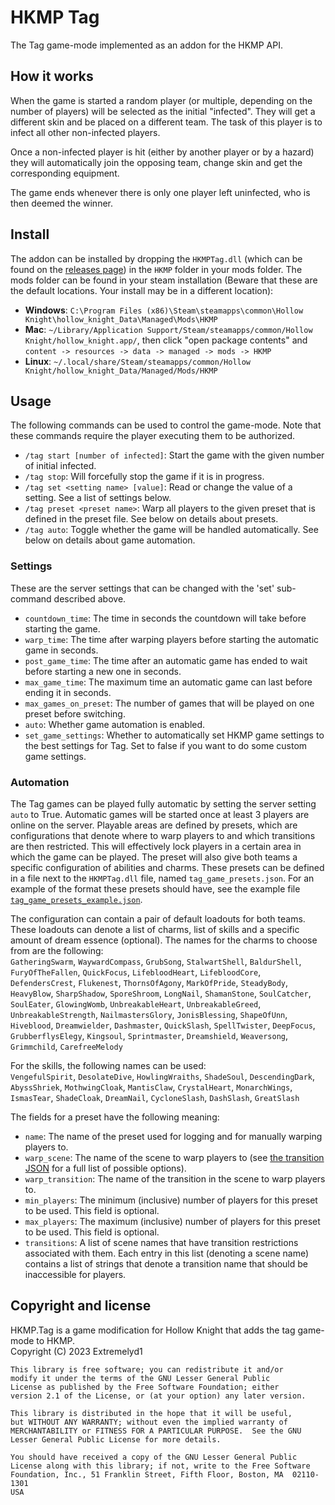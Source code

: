 # HKMP Tag
The Tag game-mode implemented as an addon for the HKMP API.

## How it works
When the game is started a random player (or multiple, depending on the number of players) will be selected as the initial "infected".
They will get a different skin and be placed on a different team.
The task of this player is to infect all other non-infected players.

Once a non-infected player is hit (either by another player or by a hazard) they will automatically
join the opposing team, change skin and get the corresponding equipment.

The game ends whenever there is only one player left uninfected, who is then deemed the winner.

## Install
The addon can be installed by dropping the `HKMPTag.dll` (which can be found on the
[releases page](https://github.com/Extremelyd1/HKMP-Tag/releases)) in the `HKMP` folder in your mods folder.
The mods folder can be found in your steam installation (Beware that these are the default locations.
Your install may be in a different location):
- **Windows**: `C:\Program Files (x86)\Steam\steamapps\common\Hollow Knight\hollow_knight_Data\Managed\Mods\HKMP`
- **Mac**: `~/Library/Application Support/Steam/steamapps/common/Hollow Knight/hollow_knight.app/`,
then click "open package contents" and `content -> resources -> data -> managed -> mods -> HKMP`
- **Linux**: `~/.local/share/Steam/steamapps/common/Hollow Knight/hollow_knight_Data/Managed/Mods/HKMP`

## Usage
The following commands can be used to control the game-mode. Note that these commands require the player
executing them to be authorized.
- `/tag start [number of infected]`: Start the game with the given number of initial infected.
- `/tag stop`: Will forcefully stop the game if it is in progress.
- `/tag set <setting name> [value]`: Read or change the value of a setting. See a list of settings below.
- `/tag preset <preset name>`: Warp all players to the given preset that is defined in the preset file. See below on details about presets.
- `/tag auto`: Toggle whether the game will be handled automatically. See below on details about game automation.

### Settings
These are the server settings that can be changed with the 'set' sub-command described above.
- `countdown_time`: The time in seconds the countdown will take before starting the game.
- `warp_time`: The time after warping players before starting the automatic game in seconds.
- `post_game_time`: The time after an automatic game has ended to wait before starting a new one in seconds.
- `max_game_time`: The maximum time an automatic game can last before ending it in seconds.
- `max_games_on_preset`: The number of games that will be played on one preset before switching.
- `auto`: Whether game automation is enabled.
- `set_game_settings`: Whether to automatically set HKMP game settings to the best settings for Tag. Set to false if you want to do some custom game settings.

### Automation
The Tag games can be played fully automatic by setting the server setting `auto` to True.
Automatic games will be started once at least 3 players are online on the server.
Playable areas are defined by presets, which are configurations that denote where to warp players to and which transitions are then restricted.
This will effectively lock players in a certain area in which the game can be played.
The preset will also give both teams a specific configuration of abilities and charms.
These presets can be defined in a file next to the `HKMPTag.dll` file, named `tag_game_presets.json`.
For an example of the format these presets should have, see the example file [`tag_game_presets_example.json`](https://github.com/Extremelyd1/HKMP-Tag/blob/master/tag_game_presets_example.json).

The configuration can contain a pair of default loadouts for both teams.
These loadouts can denote a list of charms, list of skills and a specific amount of dream essence (optional).
The names for the charms to choose from are the following:  
`GatheringSwarm`, `WaywardCompass`, `GrubSong`, `StalwartShell`, `BaldurShell`, `FuryOfTheFallen`, `QuickFocus`, 
`LifebloodHeart`, `LifebloodCore`, `DefendersCrest`, `Flukenest`, `ThornsOfAgony`, `MarkOfPride`, `SteadyBody`, 
`HeavyBlow`, `SharpShadow`, `SporeShroom`, `LongNail`, `ShamanStone`, `SoulCatcher`, `SoulEater`, `GlowingWomb`, 
`UnbreakableHeart`, `UnbreakableGreed`, `UnbreakableStrength`, `NailmastersGlory`, `JonisBlessing`, `ShapeOfUnn`, 
`Hiveblood`, `Dreamwielder`, `Dashmaster`, `QuickSlash`, `SpellTwister`, `DeepFocus`, `GrubberflysElegy`, `Kingsoul`, 
`Sprintmaster`, `Dreamshield`, `Weaversong`, `Grimmchild`, `CarefreeMelody`

For the skills, the following names can be used:  
`VengefulSpirit`, `DesolateDive`, `HowlingWraiths`, `ShadeSoul`, `DescendingDark`, `AbyssShriek`, `MothwingCloak`, 
`MantisClaw`, `CrystalHeart`, `MonarchWings`, `IsmasTear`, `ShadeCloak`, `DreamNail`, `CycloneSlash`, `DashSlash`, 
`GreatSlash`

The fields for a preset have the following meaning:
- `name`: The name of the preset used for logging and for manually warping players to.
- `warp_scene`: The name of the scene to warp players to (see [the transition JSON](https://github.com/Extremelyd1/HKMP-Tag/blob/master/Resource/transitions.json) for a full list of possible options).
- `warp_transition`: The name of the transition in the scene to warp players to.
- `min_players`: The minimum (inclusive) number of players for this preset to be used. This field is optional.
- `max_players`: The maximum (inclusive) number of players for this preset to be used. This field is optional.
- `transitions`: A list of scene names that have transition restrictions associated with them.
Each entry in this list (denoting a scene name) contains a list of strings that denote a transition name that should be inaccessible for players.

## Copyright and license
HKMP.Tag is a game modification for Hollow Knight that adds the tag game-mode to HKMP.  
Copyright (C) 2023  Extremelyd1

    This library is free software; you can redistribute it and/or
    modify it under the terms of the GNU Lesser General Public
    License as published by the Free Software Foundation; either
    version 2.1 of the License, or (at your option) any later version.

    This library is distributed in the hope that it will be useful,
    but WITHOUT ANY WARRANTY; without even the implied warranty of
    MERCHANTABILITY or FITNESS FOR A PARTICULAR PURPOSE.  See the GNU
    Lesser General Public License for more details.

    You should have received a copy of the GNU Lesser General Public
    License along with this library; if not, write to the Free Software
    Foundation, Inc., 51 Franklin Street, Fifth Floor, Boston, MA  02110-1301
    USA